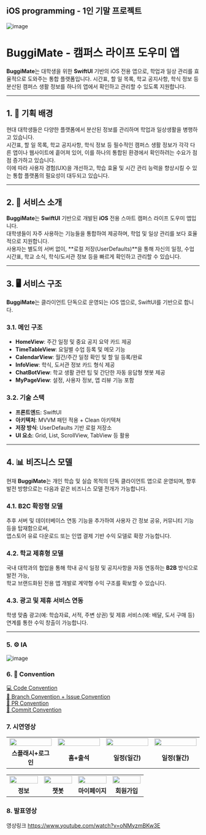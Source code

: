 ## iOS programming - 1인 기말 프로젝트
![image](https://github.com/user-attachments/assets/7f7434d3-8a02-43a5-aa5b-9b59f0ab6de2)

# BuggiMate - 캠퍼스 라이프 도우미 앱

**BuggiMate**는 대학생을 위한 **SwiftUI** 기반의 iOS 전용 앱으로, 학업과 일상 관리를 효율적으로 도와주는 통합 플랫폼입니다. 시간표, 할 일 목록, 학교 공지사항, 학식 정보 등 분산된 캠퍼스 생활 정보를 하나의 앱에서 확인하고 관리할 수 있도록 지원합니다.

---

## 1. 📄 기획 배경

현대 대학생들은 다양한 플랫폼에서 분산된 정보를 관리하며 학업과 일상생활을 병행하고 있습니다.  
시간표, 할 일 목록, 학교 공지사항, 학식 정보 등 필수적인 캠퍼스 생활 정보가 각각 다른 앱이나 웹사이트에 흩어져 있어, 이를 하나의 통합된 환경에서 확인하려는 수요가 점점 증가하고 있습니다.  
이에 따라 사용자 경험(UX)을 개선하고, 학습 효율 및 시간 관리 능력을 향상시킬 수 있는 통합 플랫폼의 필요성이 대두되고 있습니다.

---

## 2. 📱 서비스 소개

**BuggiMate**는 **SwiftUI** 기반으로 개발된 **iOS** 전용 스마트 캠퍼스 라이프 도우미 앱입니다.  
대학생들이 자주 사용하는 기능들을 통합하여 제공하며, 학업 및 일상 관리를 보다 효율적으로 지원합니다.  
사용자는 별도의 서버 없이, **로컬 저장(UserDefaults)**을 통해 자신의 일정, 수업 시간표, 학교 소식, 학식/도서관 정보 등을 빠르게 확인하고 관리할 수 있습니다.

---

## 3. 🖥️ 서비스 구조

**BuggiMate**는 클라이언트 단독으로 운영되는 iOS 앱으로, SwiftUI를 기반으로 합니다.

### 3.1. 메인 구조
- **HomeView**: 주간 일정 및 중요 공지 요약 카드 제공
- **TimeTableView**: 요일별 수업 등록 및 메모 기능
- **CalendarView**: 월간/주간 일정 확인 및 할 일 등록/완료
- **InfoView**: 학식, 도서관 정보 카드 형식 제공
- **ChatBotView**: 학교 생활 관련 팁 및 간단한 자동 응답형 챗봇 제공
- **MyPageView**: 설정, 사용자 정보, 앱 리뷰 기능 포함

### 3.2. 기술 스택
- **프론트엔드**: SwiftUI
- **아키텍처**: MVVM 패턴 적용 + Clean 아키텍쳐
- **저장 방식**: UserDefaults 기반 로컬 저장소
- **UI 요소**: Grid, List, ScrollView, TabView 등 활용

---

## 4. 📊 비즈니스 모델

현재 **BuggiMate**는 개인 학습 및 실습 목적의 단독 클라이언트 앱으로 운영되며, 향후 발전 방향으로는 다음과 같은 비즈니스 모델 전개가 가능합니다.

### 4.1. B2C 확장형 모델
추후 서버 및 데이터베이스 연동 기능을 추가하여 사용자 간 정보 공유, 커뮤니티 기능 등을 탑재함으로써,  
앱스토어 유료 다운로드 또는 인앱 결제 기반 수익 모델로 확장 가능합니다.

### 4.2. 학교 제휴형 모델
국내 대학과의 협업을 통해 학내 공식 일정 및 공지사항을 자동 연동하는 **B2B** 방식으로 발전 가능,  
학교 브랜드화된 전용 앱 개발로 계약형 수익 구조를 확보할 수 있습니다.

### 4.3. 광고 및 제휴 서비스 연동
학생 맞춤 광고(예: 학습자료, 서적, 주변 상권) 및 제휴 서비스(예: 배달, 도서 구매 등) 연계를 통한 수익 창출이 가능합니다.

---

### 5. ⚙️ IA
![image](https://github.com/user-attachments/assets/5f85c2c7-5ada-4e6a-be2c-97b7181904e4)


### 6. 📔 Convention
[💻 Code Convention](https://sopt-official.notion.site/codeConvention-1ee1e48dd960802b9709edcbe2244515)<br>
[📝 Branch Convention + Issue Convention](https://sopt-official.notion.site/branchConvention-issueConvention-1ee1e48dd960806caf13f98eaa107903)<br>
[👀 PR Convention](https://sopt-official.notion.site/pullRequestConvention-1ee1e48dd9608040a86cdc3e783ee7f5)<br>
[👀 Commit Convention](https://sopt-official.notion.site/commitConvention-1ee1e48dd9608085955fce4f5ec0af24)<br>

### 7. 시연영상
<table>
  <tr>
    <td width="25%"><img src="https://github.com/user-attachments/assets/11b357a5-e5a7-49b0-b9aa-fc35e13eeabd" width="100%" /></td>
    <td width="25%"><img src="https://github.com/user-attachments/assets/7a063aa0-7d55-47ad-b4c6-5c7d5d7f445e" width="100%" /></td>
    <td width="25%"><img src="https://github.com/user-attachments/assets/ea96653c-70d7-47c1-b26c-4f77d8111443" width="100%" /></td>
    <td width="25%"><img src="https://github.com/user-attachments/assets/ab697270-2704-4696-a489-bd64beb73227" width="100%" /></td>
  </tr>
  <tr>
    <td align="center"><b>스플래시+로그인</b></td>
    <td align="center"><b>홈+출석</b></td>
    <td align="center"><b>일정(일간)</b></td>
    <td align="center"><b>일정(월간)</b></td>
  </tr>
</table>
<table>
  <tr>
    <td width="25%"><img src="https://github.com/user-attachments/assets/41ece110-25a4-45a4-bd17-ef2934784dfa" width="100%" /></td>
    <td width="25%"><img src="https://github.com/user-attachments/assets/76d76fc0-2adb-4e3b-af59-d909edcbb0fa" width="100%" /></td>
    <td width="25%"><img src="https://github.com/user-attachments/assets/cb04465d-e464-4b43-a667-7cc4d1759ecb" width="100%" /></td>
    <td width="25%"><img src="https://github.com/user-attachments/assets/4d2e89b7-a05d-40ff-9ddc-affdcf906e55" width="100%" /></td>
  </tr>
  <tr>
    <td align="center"><b>정보</b></td>
    <td align="center"><b>챗봇</b></td>
    <td align="center"><b>마이페이지</b></td>
    <td align="center"><b>회원가입</b></td>
  </tr>
</table>


### 8. 발표영상
영상링크
https://www.youtube.com/watch?v=oNMyzmBKw3E
